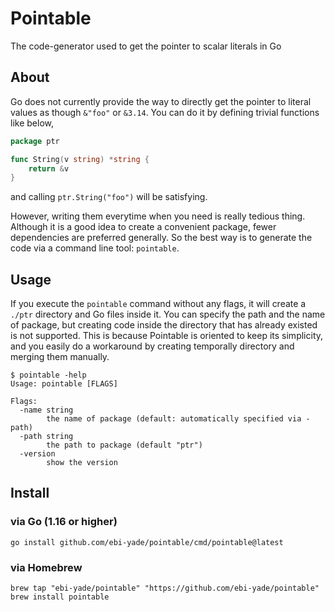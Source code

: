 # Pointable
The code-generator used to get the pointer to scalar literals in Go

## About

Go does not currently provide the way to directly get the pointer to literal values as though `&"foo"` or `&3.14`.
You can do it by defining trivial functions like below,

```go
package ptr

func String(v string) *string {
	return &v
}
```

and calling `ptr.String("foo")` will be satisfying.

However, writing them everytime when you need is really tedious thing.
Although it is a good idea to create a convenient package, fewer dependencies are preferred generally.
So the best way is to generate the code via a command line tool: `pointable`.

## Usage

If you execute the `pointable` command without any flags, it will create a `./ptr` directory and Go files inside it.
You can specify the path and the name of package, but creating code inside the directory that has already existed is not supported.
This is because Pointable is oriented to keep its simplicity, and you easily do a workaround by creating temporally directory and merging them manually.

```shell
$ pointable -help
Usage: pointable [FLAGS]

Flags:
  -name string
    	the name of package (default: automatically specified via -path)
  -path string
    	the path to package (default "ptr")
  -version
    	show the version
```

## Install

### via Go (1.16 or higher)

```shell
go install github.com/ebi-yade/pointable/cmd/pointable@latest
```

### via Homebrew

```shell
brew tap "ebi-yade/pointable" "https://github.com/ebi-yade/pointable"
brew install pointable
```
